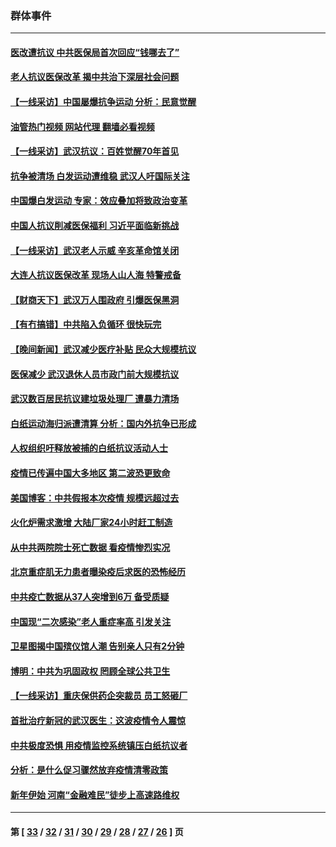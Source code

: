 ### 群体事件
---
#### [医改遭抗议 中共医保局首次回应“钱哪去了”](../../pages/ncid279/n13938290.md?02270845) 
#### [老人抗议医保改革 揭中共治下深层社会问题](../../pages/ncid279/n13934963.md?02270845) 
#### [【一线采访】中国屡爆抗争运动 分析：民意觉醒](../../pages/ncid279/n13934024.md?02270845) 
#### [油管热门视频 网站代理 翻墙必看视频](http://138.2.39.72:81/youtube.html?epic-marker?02270845)
#### [【一线采访】武汉抗议：百姓觉醒70年首见](../../pages/ncid279/n13931265.md?02270845) 
#### [抗争被清场 白发运动遭维稳 武汉人吁国际关注](../../pages/ncid279/n13931147.md?02270845) 
#### [中国爆白发运动 专家：效应叠加将致政治变革](../../pages/ncid279/n13931004.md?02270845) 
#### [中国人抗议削减医保福利 习近平面临新挑战](../../pages/ncid279/n13930530.md?02270845) 
#### [【一线采访】武汉老人示威 辛亥革命馆关闭](../../pages/ncid279/n13930368.md?02270845) 
#### [大连人抗议医保改革 现场人山人海 特警戒备](../../pages/ncid279/n13930248.md?02270845) 
#### [【财商天下】武汉万人围政府 引爆医保黑洞](../../pages/ncid279/n13927281.md?02270845) 
#### [【有冇搞错】中共陷入负循环 很快玩完](../../pages/ncid279/n13926140.md?02270845) 
#### [【晚间新闻】武汉减少医疗补贴 民众大规模抗议](../../pages/ncid279/n13925524.md?02270845) 
#### [医保减少 武汉退休人员市政门前大规模抗议](../../pages/ncid279/n13925389.md?02270845) 
#### [武汉数百居民抗议建垃圾处理厂 遭暴力清场](../../pages/ncid279/n13922269.md?02270845) 
#### [白纸运动海归派遭清算 分析：国内外抗争已形成](../../pages/ncid279/n13919416.md?02270845) 
#### [人权组织吁释放被捕的白纸抗议活动人士](../../pages/ncid279/n13917517.md?02270845) 
#### [疫情已传遍中国大多地区 第二波恐更致命](../../pages/ncid279/n13914332.md?02270845) 
#### [美国博客：中共假报本次疫情 规模远超过去](../../pages/ncid279/n13912604.md?02270845) 
#### [火化炉需求激增 大陆厂家24小时赶工制造](../../pages/ncid279/n13912205.md?02270845) 
#### [从中共两院院士死亡数据 看疫情惨烈实况](../../pages/ncid279/n13910619.md?02270845) 
#### [北京重症肌无力患者曝染疫后求医的恐怖经历](../../pages/ncid279/n13909480.md?02270845) 
#### [中共疫亡数据从37人突增到6万 备受质疑](../../pages/ncid279/n13907051.md?02270845) 
#### [中国现“二次感染”老人重症率高 引发关注](../../pages/ncid279/n13906493.md?02270845) 
#### [卫星图揭中国殡仪馆人潮 告别亲人只有2分钟](../../pages/ncid279/n13904053.md?02270845) 
#### [博明：中共为巩固政权 罔顾全球公共卫生](../../pages/ncid279/n13901752.md?02270845) 
#### [【一线采访】重庆保供药企突裁员 员工怒砸厂](../../pages/ncid279/n13901673.md?02270845) 
#### [首批治疗新冠的武汉医生：这波疫情令人震惊](../../pages/ncid279/n13900313.md?02270845) 
#### [中共极度恐惧 用疫情监控系统镇压白纸抗议者](../../pages/ncid279/n13900225.md?02270845) 
#### [分析：是什么促习骤然放弃疫情清零政策](../../pages/ncid279/n13899652.md?02270845) 
#### [新年伊始 河南“金融难民”徒步上高速路维权](../../pages/ncid279/n13897842.md?02270845) 

---
#### 第 [ [33](./33.md?02270845) / [32](./32.md?02270845) / [31](./31.md?02270845) / [30](./30.md?02270845) / [29](./29.md?02270845) / [28](./28.md?02270845) / [27](./27.md?02270845) / [26](./26.md?02270845) ] 页
